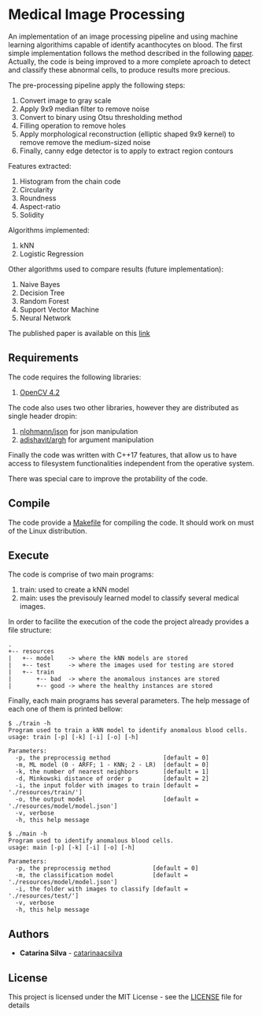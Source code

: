 # Medical Image Processing

An implementation of an image processing pipeline and using machine learning algorithims capable of identify acanthocytes on blood.
The first simple implementation follows the method described in the following [paper](http://www.laccei.org/LACCEI2018-Lima/student_Papers/SP531.pdf).
Actually, the code is being improved to a more complete aproach to detect and classify these abnormal cells, to produce results more precious.

The pre-processing pipeline apply the following steps:

1. Convert image to gray scale
2. Apply 9x9 median filter to remove noise
3. Convert to binary using Otsu thresholding method
4. Filling operation to remove holes
5. Apply morphological reconstruction (elliptic shaped 9x9 kernel) to remove remove the medium-sized noise
6. Finally, canny edge detector is to apply to extract region contours

Features extracted:

1. Histogram from the chain code
2. Circularity
3. Roundness
4. Aspect-ratio
5. Solidity

Algorithms implemented:

1. kNN
2. Logistic Regression

Other algorithms used to compare results (future implementation):

1. Naive Bayes
2. Decision Tree
3. Random Forest
4. Support Vector Machine
5. Neural Network

The published paper is available on this [link](https://www.researchgate.net/profile/Catarina_Silva45/publication/345003926_Classifying_acanthocytes_using_image_processing_and_ML_techniques_A_comparative_study/links/5f9bf690a6fdccfd7b8a89d4/Classifying-acanthocytes-using-image-processing-and-ML-techniques-A-comparative-study.pdf)


## Requirements

The code requires the following libraries:

1. [OpenCV 4.2](https://opencv.org/)

The code also uses two other libraries, however they are distributed as single header dropin:

1. [nlohmann/json](https://github.com/nlohmann/json) for json manipulation
2. [adishavit/argh](https://github.com/adishavit/argh) for argument manipulation

Finally the code was written with C++17 features, that allow us to have access to filesystem functionalities independent from the operative system.

There was special care to improve the protability of the code.

## Compile

The code provide a [Makefile](Makefile) for compiling the code.
It should work on must of the Linux distribution.

## Execute

The code is comprise of two main programs:

1. train: used to create a kNN model
2. main: uses the previsouly learned model to classify several medical images.

In order to facilite the execution of the code the project already provides a file structure:

```console
.
+-- resources
|   +-- model    -> where the kNN models are stored
|   +-- test     -> where the images used for testing are stored
|   +-- train
|       +-- bad  -> where the anomalous instances are stored
|       +-- good -> where the healthy instances are stored
```

Finally, each main programs has several parameters.
The help message of each one of them is printed bellow:

```console
$ ./train -h
Program used to train a kNN model to identify anomalous blood cells.
usage: train [-p] [-k] [-i] [-o] [-h]

Parameters:
  -p, the preprocessig method               [default = 0]
  -m, ML model (0 - ARFF; 1 - KNN; 2 - LR)  [default = 0]
  -k, the number of nearest neighbors       [default = 1]
  -d, Minkowski distance of order p         [default = 2]
  -i, the input folder with images to train [default = './resources/train/']
  -o, the output model                      [default = './resources/model/model.json']
  -v, verbose
  -h, this help message
```

```console
$ ./main -h
Program used to identify anomalous blood cells.
usage: main [-p] [-k] [-i] [-o] [-h]

Parameters:
  -p, the preprocessig method            [default = 0]
  -m, the classification model           [default = './resources/model/model.json']
  -i, the folder with images to classify [default = './resources/test/']
  -v, verbose
  -h, this help message
```

## Authors

* **Catarina Silva** - [catarinaacsilva](https://github.com/catarinaacsilva)


## License

This project is licensed under the MIT License - see the [LICENSE](LICENSE) file for details




